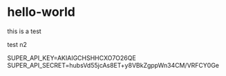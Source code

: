 # hello-world
this is a test




test n2


SUPER_API_KEY=AKIAIGCHSHHCXO7O26QE
SUPER_API_SECRET=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
